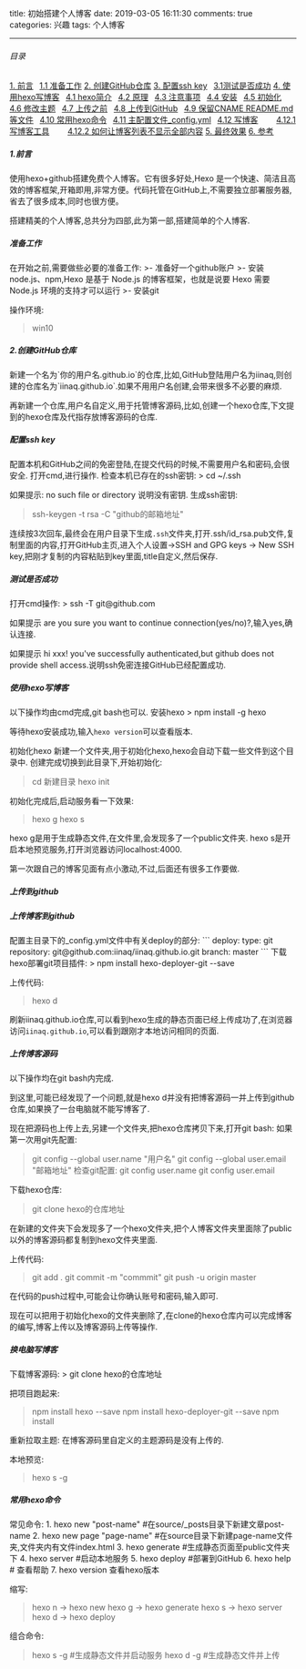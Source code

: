 title: 初始搭建个人博客
date: 2019-03-05 16:11:30
comments: true
categories: 
		兴趣
tags: 
	个人博客

---

###### 目录 ######
[1. 前言](#1)
&ensp;[1.1 准备工作](#1.1)
[2. 创建GitHub仓库](#2)
[3. 配置ssh key](#3)
&ensp;[3.1测试是否成功](#3.1)
[4. 使用hexo写博客](#4)
&ensp;[4.1 hexo简介](#4.1)
&ensp;[4.2 原理](4.2)
&ensp;[4.3 注意事项](4.3)
&ensp;[4.4 安装](#4.4)
&ensp;[4.5 初始化](#4.5)
&ensp;[4.6 修改主题](#4.6)
&ensp;[4.7 上传之前](#4.7)
&ensp;[4.8 上传到GitHub](#4.8)
&ensp;[4.9 保留CNAME README.md等文件](#4.9)
&ensp;[4.10 常用hexo命令](#4.10)
&ensp;[4.11 主配置文件_config.yml](#4.11)
&ensp;[4.12 写博客](#4.12)
&emsp;&emsp;[4.12.1 写博客工具](#4.12.1)
&emsp;&emsp;[4.12.2 如何让博客列表不显示全部内容](#4.12.2)
[5. 最终效果](#5)
[6. 参考](#6)

<!--more-->

<h5 id=1 >1.前言 </h5>

使用hexo+github搭建免费个人博客。它有很多好处,Hexo 是一个快速、简洁且高效的博客框架,开箱即用,非常方便。代码托管在GitHub上,不需要独立部署服务器,省去了很多成本,同时也很方便。

搭建精美的个人博客,总共分为四部,此为第一部,搭建简单的个人博客.

<h5 id=1.1>准备工作</h5>
在开始之前,需要做些必要的准备工作:
>- 准备好一个github账户
>- 安装node.js、npm,Hexo 是基于 Node.js 的博客框架，也就是说要 Hexo 需要 Node.js 环境的支持才可以运行
>- 安装git

操作环境:

> win10

<h5 id=2>2.创建GitHub仓库</h5>
新建一个名为`你的用户名.github.io`的仓库,比如,GitHub登陆用户名为iinaq,则创建的仓库名为`iinaq.github.io`.如果不用用户名创建,会带来很多不必要的麻烦.

再新建一个仓库,用户名自定义,用于托管博客源码,比如,创建一个hexo仓库,下文提到的hexo仓库及代指存放博客源码的仓库.

<h5 id=3>配置ssh key</h5>
配置本机和GitHub之间的免密登陆,在提交代码的时候,不需要用户名和密码,会很安全.
打开cmd,进行操作.
检查本机已存在的ssh密钥:
> cd ~/.ssh

如果提示: no such file or directory 说明没有密钥.
生成ssh密钥:
> ssh-keygen -t rsa -C "github的邮箱地址"

连续按3次回车,最终会在用户目录下生成`.ssh`文件夹,打开.ssh/id_rsa.pub文件,复制里面的内容,打开GitHub主页,进入个人设置->SSH and GPG keys -> New SSH key,把刚才复制的内容粘贴到key里面,title自定义,然后保存.

<h5 id=3.1>测试是否成功</h5>
打开cmd操作:
> ssh -T git@github.com

如果提示 are you sure you want to continue connection(yes/no)?,输入yes,确认连接.

如果提示 hi xxx! you've successfully authenticated,but github does not provide shell access.说明ssh免密连接GitHub已经配置成功.

<h5 id=4>使用hexo写博客</h5>
以下操作均由cmd完成,git bash也可以.
<span id=4.4>安装hexo</h5>
> npm install -g hexo

等待hexo安装成功,输入`hexo version`可以查看版本.

<span id=4.4>初始化hexo</h5>
新建一个文件夹,用于初始化hexo,hexo会自动下载一些文件到这个目录中.
创建完成切换到此目录下,开始初始化:
> cd 新建目录
> hexo init

初始化完成后,启动服务看一下效果:
> hexo g
> hexo s

hexo g是用于生成静态文件,在文件里,会发现多了一个public文件夹.
hexo s是开启本地预览服务,打开浏览器访问localhost:4000.

第一次跟自己的博客见面有点小激动,不过,后面还有很多工作要做.

<h5 id=4.8>上传到github</h5>
<h5 id=4.8.1>上传博客到github</h5>
配置主目录下的_config.yml文件中有关deploy的部分:
```
deploy:
  type: git  
  repository: git@github.com:iinaq/iinaq.github.io.git
  branch: master
```
下载hexo部署git项目插件:
> npm install hexo-deployer-git --save

上传代码:
> hexo d

刷新iinaq.github.io仓库,可以看到hexo生成的静态页面已经上传成功了,在浏览器访问`iinaq.github.io`,可以看到跟刚才本地访问相同的页面.

<h5 id=4.8.2>上传博客源码</h5>
以下操作均在git bash内完成.

到这里,可能已经发现了一个问题,就是hexo d并没有把博客源码一并上传到github仓库,如果换了一台电脑就不能写博客了.

现在把源码也上传上去,另建一个文件夹,把hexo仓库拷贝下来,打开git bash:
如果第一次用git先配置:
> git config --global user.name "用户名"
> git config --global user.email "邮箱地址"
检查git配置:
>git config user.name
>git config user.email


下载hexo仓库:
> git clone hexo的仓库地址

在新建的文件夹下会发现多了一个hexo文件夹,把个人博客文件夹里面除了public以外的博客源码都复制到hexo文件夹里面.

上传代码:
> git add .
> git commit -m "commmit"
> git push -u origin master

在代码的push过程中,可能会让你确认账号和密码,输入即可.

现在可以把用于初始化hexo的文件夹删除了,在clone的hexo仓库内可以完成博客的编写,博客上传以及博客源码上传等操作.

<h5 id=4.8.2>换电脑写博客</h5>
下载博客源码:
> git clone hexo的仓库地址

把项目跑起来:
> npm install hexo --save
> npm install hexo-deployer-git --save
> npm install

重新拉取主题:
在博客源码里自定义的主题源码是没有上传的.

本地预览:
> hexo s -g

<h5 id=4.10>常用hexo命令</h5>
常见命令:
1. hexo new "post-name" #在source/_posts目录下新建文章post-name
2. hexo new page "page-name" #在source目录下新建page-name文件夹,文件夹内有文件index.html
3. hexo generate #生成静态页面至public文件夹下
4. hexo server #启动本地服务
5. hexo deploy #部署到GitHub
6. hexo help # 查看帮助
7. hexo version 查看hexo版本

缩写:
> hexo n -> hexo new
> hexo g -> hexo generate
> hexo s -> hexo server
> hexo d -> hexo deploy

组合命令:
>hexo s -g #生成静态文件并启动服务
>hexo d -g #生成静态文件并上传


